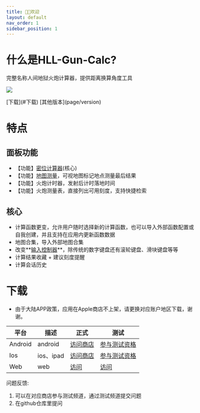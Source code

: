 ```yaml
---
title: 👏🏻欢迎
layout: default
nav_order: 1
sidebar_position: 1
---
```


# 什么是HLL-Gun-Calc?

完整名称人间地狱火炮计算器，提供距离换算角度工具

![](/images/banner.png)

<span class="fs-5">
[下载](#下载)
[其他版本](page/version)
</span>

# 特点

## 面板功能

- 【功能】[密位计算器](/page/calc/index)(核心)
- 【功能】[地图测量](/page/map/index)，可视地图标记地点测量最后结果
- 【功能】火炮计时器，发射后计时落地时间
- 【功能】火炮测量表，直接列出可用刻度，支持快捷检索

## 核心

- 计算函数更变，允许用户随时选择新的计算函数，也可以导入外部函数配置或自我创建，并且支持在应用内更新函数数据
- 地图合集，导入外部地图合集
- 改变**[输入控制器](/page/keyboard/index)**，除传统的数字键盘还有滚轮键盘、滑块键盘等等
- 计算结果收藏 + 建议刻度提醒
- 计算会话历史

# 下载

* 由于大陆APP政策，应用在Apple商店不上架，请更换对应账户地区下载，谢谢。

| 平台      | 描述       | 正式                                                                                      | 测试                                                                               |
|---------|----------|-----------------------------------------------------------------------------------------|----------------------------------------------------------------------------------|
| Android | android  | [访问商店](https://play.google.com/store/apps/details?id=com.cabbagelol.hll_gun_calculator) | [参与测试资格](https://play.google.com/apps/testing/com.cabbagelol.hll_gun_calculator) |
| Ios     | ios、ipad | [访问商店](https://apps.apple.com/app/hll-gun-calculator/id6479570580)                      | [参与测试资格](https://testflight.apple.com/join/QDNcmCSa)                             |
| Web     | web      | [访问](https://hll-gun-calc.app-web.cabbagelol.net)                                       | [访问](https://hll-gun-calculato-app-for-7r8gfh9j7.vercel.app)                     |

问题反馈:

1. 可以在对应商店参与测试频道，通过测试频道提交问题
2. 在github仓库里提问
